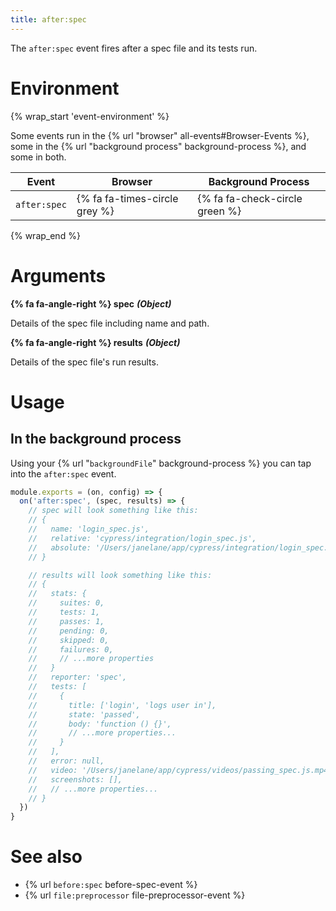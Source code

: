 ```yaml
---
title: after:spec
---
```


The `after:spec` event fires after a spec file and its tests run.

# Environment

{% wrap_start 'event-environment' %}

Some events run in the {% url "browser" all-events#Browser-Events %}, some in the {% url "background process" background-process %}, and some in both.

Event | Browser | Background Process
--- | --- | ---
`after:spec` | {% fa fa-times-circle grey %} | {% fa fa-check-circle green %}

{% wrap_end %}

# Arguments

**{% fa fa-angle-right %} spec** ***(Object)***

Details of the spec file including name and path.

**{% fa fa-angle-right %} results** ***(Object)***

Details of the spec file's run results.

# Usage

## In the background process

Using your {% url "`backgroundFile`" background-process %} you can tap into the `after:spec` event.

```javascript
module.exports = (on, config) => {
  on('after:spec', (spec, results) => {
    // spec will look something like this:
    // {
    //   name: 'login_spec.js',
    //   relative: 'cypress/integration/login_spec.js',
    //   absolute: '/Users/janelane/app/cypress/integration/login_spec.js',
    // }

    // results will look something like this:
    // {
    //   stats: {
    //     suites: 0,
    //     tests: 1,
    //     passes: 1,
    //     pending: 0,
    //     skipped: 0,
    //     failures: 0,
    //     // ...more properties
    //   }
    //   reporter: 'spec',
    //   tests: [
    //     {
    //       title: ['login', 'logs user in'],
    //       state: 'passed',
    //       body: 'function () {}',
    //       // ...more properties...
    //     }
    //   ],
    //   error: null,
    //   video: '/Users/janelane/app/cypress/videos/passing_spec.js.mp4',
    //   screenshots: [],
    //   // ...more properties...
    // }
  })
}
```

# See also

- {% url `before:spec` before-spec-event %}
- {% url `file:preprocessor` file-preprocessor-event %}
